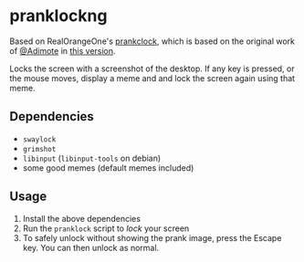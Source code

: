# pranklockng

Based on RealOrangeOne's [prankclock](https://github.com/RealOrangeOne/pranklock), which is based on the original work of [@Adimote](https://github.com/adimote) in [this version](https://github.com/trickeydan/dotfiles-ubuntu/blob/master/files/desktop/i3/pranklock.sh).

Locks the screen with a screenshot of the desktop. If any key is pressed, or the mouse moves, display a meme and and lock the screen again using that meme.

## Dependencies

- `swaylock`
- `grimshot`
- `libinput` (`libinput-tools` on debian)
- some good memes (default memes included)

## Usage

1. Install the above dependencies
2. Run the `pranklock` script to _lock_ your screen
3. To safely unlock without showing the prank image, press the Escape key. You can then unlock as normal.
